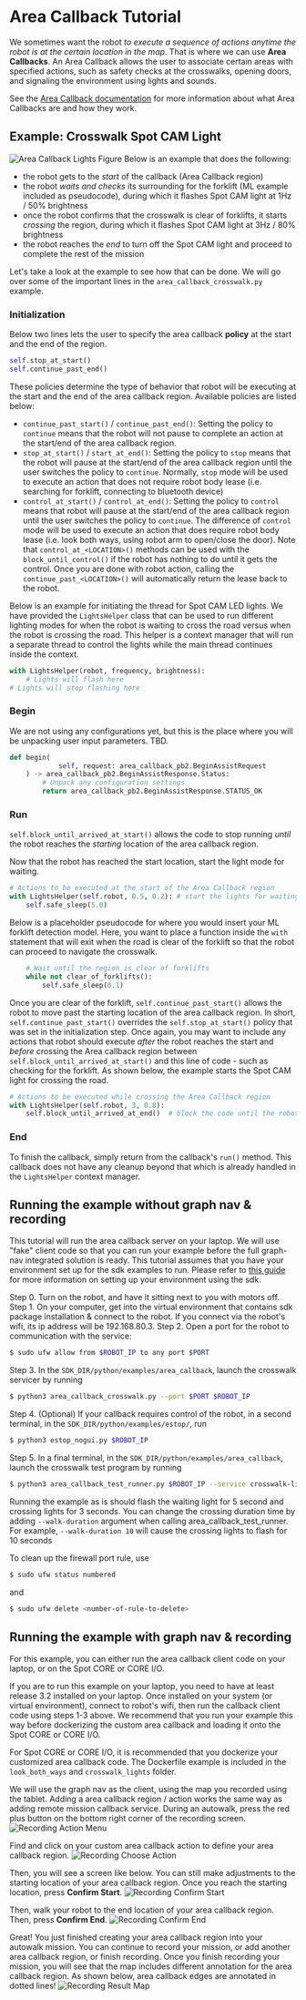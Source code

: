 <!--
Copyright (c) 2023 Boston Dynamics, Inc.  All rights reserved.

Downloading, reproducing, distributing or otherwise using the SDK Software
is subject to the terms and conditions of the Boston Dynamics Software
Development Kit License (20191101-BDSDK-SL).
-->

# Area Callback Tutorial

We sometimes want the robot _to execute a sequence of actions anytime the robot is at the certain location in the map_. That is where we can use **Area Callbacks**. An Area Callback allows the user to associate certain areas with specified actions, such as safety checks at the crosswalks, opening doors, and signaling the environment using lights and sounds.

See the [Area Callback documentation](../../../docs/concepts/autonomy/graphnav_area_callbacks.md) for more information about what Area Callbacks are and how they work.

## Example: Crosswalk Spot CAM Light

![Area Callback Lights Figure](./figures/area_callback_lights_figure.png)
Below is an example that does the following:

- the robot gets to the _start_ of the callback (Area Callback region)
- the robot _waits and checks_ its surrounding for the forklift (ML example included as pseudocode), during which it flashes Spot CAM light at 1Hz / 50% brightness
- once the robot confirms that the crosswalk is clear of forklifts, it starts _crossing_ the region, during which it flashes Spot CAM light at 3Hz / 80% brightness
- the robot reaches the _end_ to turn off the Spot CAM light and proceed to complete the rest of the mission

Let's take a look at the example to see how that can be done. We will go over some of the important lines in the `area_callback_crosswalk.py` example.

### Initialization

Below two lines lets the user to specify the area callback **policy** at the start and the end of the region.

```python
self.stop_at_start()
self.continue_past_end()
```

These policies determine the type of behavior that robot will be executing at the start and the end of the area callback region. Available policies are listed below:

- `continue_past_start()` / `continue_past_end()`: Setting the policy to `continue` means that the robot will not pause to complete an action at the start/end of the area callback region.
- `stop_at_start()` / `start_at_end()`: Setting the policy to `stop` means that the robot will pause at the start/end of the area callback region until the user switches the policy to `continue`. Normally, `stop` mode will be used to execute an action that does not require robot body lease (i.e. searching for forklift, connecting to bluetooth device)
- `control_at_start()` / `control_at_end()`: Setting the policy to `control` means that robot will pause at the start/end of the area callback region until the user switches the policy to `continue`. The difference of `control` mode will be used to execute an action that does require robot body lease (i.e. look both ways, using robot arm to open/close the door). Note that `control_at_<LOCATION>()` methods can be used with the `block_until_control()` if the robot has nothing to do until it gets the control. Once you are done with robot action, calling the `continue_past_<LOCATION>()` will automatically return the lease back to the robot.

Below is an example for initiating the thread for Spot CAM LED lights. We have provided the `LightsHelper` class that can be used to run different lighting modes for when the robot is waiting to cross the road versus when the robot is crossing the road. This helper is a context manager that will run a separate thread to control the lights while the main thread continues inside the context.

```python
with LightsHelper(robot, frequency, brightness):
    # Lights will flash here
# Lights will stop flashing here
```

### Begin

We are not using any configurations yet, but this is the place where you will be unpacking user input parameters. TBD.

```python
def begin(
            self, request: area_callback_pb2.BeginAssistRequest
    ) -> area_callback_pb2.BeginAssistResponse.Status:
        # Unpack any configuration settings
        return area_callback_pb2.BeginAssistResponse.STATUS_OK
```

### Run

`self.block_until_arrived_at_start()` allows the code to stop running _until_ the robot reaches the _starting_ location of the area callback region.

Now that the robot has reached the start location, start the light mode for waiting.

```python
# Actions to be executed at the start of the Area Callback region
with LightsHelper(self.robot, 0.5, 0.2): # start the lights for waiting at the zone
    self.safe_sleep(5.0)
```

Below is a placeholder pseudocode for where you would insert your ML forklift detection model. Here, you want to place a function inside the `with` statement that will exit when the road is clear of the forklift so that the robot can proceed to navigate the crosswalk.

```python
    # Wait until the region is clear of forklifts
    while not clear_of_forklifts():
        self.safe_sleep(0.1)
```

Once you are clear of the forklift, `self.continue_past_start()` allows the robot to move past the starting location of the area callback region. In short, `self.continue_past_start()` overrides the `self.stop_at_start()` policy that was set in the initialization step. Once again, you may want to include any actions that robot should execute _after_ the robot reaches the start and _before_ crossing the Area callback region between `self.block_until_arrived_at_start()` and this line of code - such as checking for the forklift. As shown below, the example starts the Spot CAM light for crossing the road.

```python
# Actions to be executed while crossing the Area Callback region
with LightsHelper(self.robot, 3, 0.8):
    self.block_until_arrived_at_end()  # block the code until the robot reaches the end
```

### End

To finish the callback, simply return from the callback's `run()` method. This callback does not have any cleanup beyond that which is already handled in the `LightsHelper` context manager.

## Running the example without graph nav & recording

This tutorial will run the area callback server on your laptop. We will use "fake" client code so that you can run your example before the full graph-nav integrated solution is ready. This tutorial assumes that you have your environment set up for the sdk examples to run. Please refer to [this guide](https://dev.bostondynamics.com/docs/python/quickstart) for more information on setting up your environment using the sdk.

Step 0. Turn on the robot, and have it sitting next to you with motors off.
Step 1. On your computer, get into the virtual environment that contains sdk package installation & connect to the robot. If you connect via the robot's wifi, its ip address will be 192.168.80.3.
Step 2. Open a port for the robot to communication with the service:

```sh
$ sudo ufw allow from $ROBOT_IP to any port $PORT
```

Step 3. In the `SDK_DIR/python/examples/area_callback`, launch the crosswalk servicer by running

```sh
$ python3 area_callback_crosswalk.py --port $PORT $ROBOT_IP
```

Step 4. (Optional) If your callback requires control of the robot, in a second terminal, in the `SDK_DIR/python/examples/estop/`, run

```sh
$ python3 estop_nogui.py $ROBOT_IP
```

Step 5. In a final terminal, in the `SDK_DIR/python/examples/area_callback`, launch the crosswalk test program by running

```sh
$ python3 area_callback_test_runner.py $ROBOT_IP --service crosswalk-lights
```

Running the example as is should flash the waiting light for 5 second and crossing lights for 3 seconds.
You can change the crossing duration time by adding `--walk-duration` argument when calling area_callback_test_runner. For example, `--walk-duration 10` will cause the crossing lights to flash for 10 seconds

To clean up the firewall port rule, use

```sh
$ sudo ufw status numbered
```

and

```sh
$ sudo ufw delete <number-of-rule-to-delete>
```

## Running the example with graph nav & recording

For this example, you can either run the area callback client code on your laptop, or on the Spot CORE or CORE I/O.

If you are to run this example on your laptop, you need to have at least release 3.2 installed on your laptop. Once installed on your system (or virtual environment), connect to robot's wifi, then run the callback client code using steps 1-3 above. We recommend that you run your example this way before dockerizing the custom area callback and loading it onto the Spot CORE or CORE I/O.

For Spot CORE or CORE I/O, it is recommended that you dockerize your customized area callback code. The Dockerfile example is included in the `look_both_ways` and `crosswalk_lights` folder.

We will use the graph nav as the client, using the map you recorded using the tablet. Adding a area callback region / action works the same way as adding remote mission callback service. During an autowalk, press the red plus button on the bottom right corner of the recording screen.
![Recording Action Menu](./figures/recording_action_menu.png)

Find and click on your custom area callback action to define your area callback region.
![Recording Choose Action](./figures/recording_choose_action.png)

Then, you will see a screen like below. You can still make adjustments to the starting location of your area callback region. Once you reach the starting location, press **Confirm Start**.
![Recording Confirm Start](./figures/recording_confirm_start.png)

Then, walk your robot to the end location of your area callback region. Then, press **Confirm End**.
![Recording Confirm End](./figures/recording_confirm_end.png)

Great! You just finished creating your area callback region into your autowalk mission. You can continue to record your mission, or add another area callback region, or finish recording. Once you finish recording your mission, you will see that the map includes different annotation for the area callback region. As shown below, area callback edges are annotated in dotted lines!
![Recording Result Map](./figures/recording_result_map.png)

